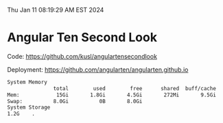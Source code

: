 Thu Jan 11 08:19:29 AM EST 2024

# Angular Ten Second Look

Code: https://github.com/kusl/angulartensecondlook

Deployment: https://github.com/angularten/angularten.github.io

```bash
System Memory
               total        used        free      shared  buff/cache   available
Mem:            15Gi       1.8Gi       4.5Gi       272Mi       9.5Gi        13Gi
Swap:          8.0Gi          0B       8.0Gi
System Storage
1.2G	.
```
